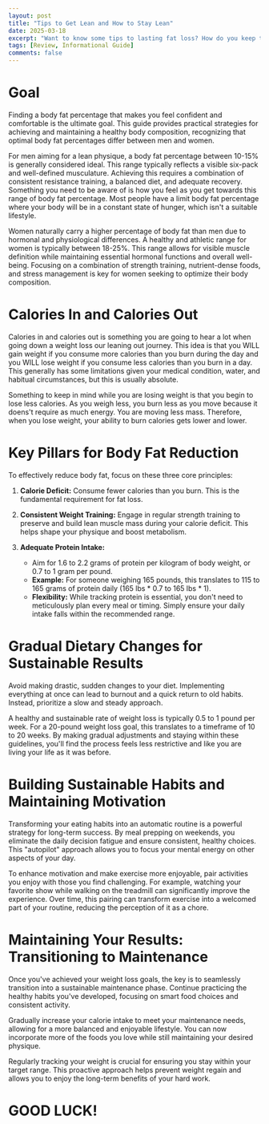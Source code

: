 ```yaml
---
layout: post
title: "Tips to Get Lean and How to Stay Lean"
date: 2025-03-18
excerpt: "Want to know some tips to lasting fat loss? How do you keep the weight off while building lean muscle? As someone with 5+ years of lifting experience, I'm revealing my top tips for achieving and maintaining your ideal body composition."
tags: [Review, Informational Guide]
comments: false
---
```


# Goal

Finding a body fat percentage that makes you feel confident and comfortable is the ultimate goal. This guide provides practical strategies for achieving and maintaining a healthy body composition, recognizing that optimal body fat percentages differ between men and women.

For men aiming for a lean physique, a body fat percentage between 10-15% is generally considered ideal. This range typically reflects a visible six-pack and well-defined musculature. Achieving this requires a combination of consistent resistance training, a balanced diet, and adequate recovery. Something you need to be aware of is how you feel as you get towards this range of body fat percentage. Most people have a limit body fat percentage where your body will be in a constant state of hunger, which isn't a suitable lifestyle.

Women naturally carry a higher percentage of body fat than men due to hormonal and physiological differences. A healthy and athletic range for women is typically between 18-25%. This range allows for visible muscle definition while maintaining essential hormonal functions and overall well-being. Focusing on a combination of strength training, nutrient-dense foods, and stress management is key for women seeking to optimize their body composition.

# Calories In and Calories Out

Calories in and calories out is something you are going to hear a lot when going down a weight loss our leaning out journey. This idea is that you WILL gain weight if you consume more calories than you burn during the day and you WILL lose weight if you consume less calories than you burn in a day. This generally has some limitations given your medical condition, water, and habitual circumstances, but this is usually absolute.

Something to keep in mind while you are losing weight is that you begin to lose less calories. As you weigh less, you burn less as you move because it doens't require as much energy. You are moving less mass. Therefore, when you lose weight, your ability to burn calories gets lower and lower. 

# Key Pillars for Body Fat Reduction

To effectively reduce body fat, focus on these three core principles:

1.  **Calorie Deficit:** Consume fewer calories than you burn. This is the fundamental requirement for fat loss.

2.  **Consistent Weight Training:** Engage in regular strength training to preserve and build lean muscle mass during your calorie deficit. This helps shape your physique and boost metabolism.

3.  **Adequate Protein Intake:**

    * Aim for 1.6 to 2.2 grams of protein per kilogram of body weight, or 0.7 to 1 gram per pound.
    * **Example:** For someone weighing 165 pounds, this translates to 115 to 165 grams of protein daily (165 lbs * 0.7 to 165 lbs * 1).
    * **Flexibility:** While tracking protein is essential, you don't need to meticulously plan every meal or timing. Simply ensure your daily intake falls within the recommended range.

# Gradual Dietary Changes for Sustainable Results

Avoid making drastic, sudden changes to your diet. Implementing everything at once can lead to burnout and a quick return to old habits. Instead, prioritize a slow and steady approach.

A healthy and sustainable rate of weight loss is typically 0.5 to 1 pound per week. For a 20-pound weight loss goal, this translates to a timeframe of 10 to 20 weeks. By making gradual adjustments and staying within these guidelines, you'll find the process feels less restrictive and like you are living your life as it was before.

# Building Sustainable Habits and Maintaining Motivation

Transforming your eating habits into an automatic routine is a powerful strategy for long-term success. By meal prepping on weekends, you eliminate the daily decision fatigue and ensure consistent, healthy choices. This "autopilot" approach allows you to focus your mental energy on other aspects of your day.

To enhance motivation and make exercise more enjoyable, pair activities you enjoy with those you find challenging. For example, watching your favorite show while walking on the treadmill can significantly improve the experience. Over time, this pairing can transform exercise into a welcomed part of your routine, reducing the perception of it as a chore.

# Maintaining Your Results: Transitioning to Maintenance

Once you've achieved your weight loss goals, the key is to seamlessly transition into a sustainable maintenance phase. Continue practicing the healthy habits you've developed, focusing on smart food choices and consistent activity.

Gradually increase your calorie intake to meet your maintenance needs, allowing for a more balanced and enjoyable lifestyle. You can now incorporate more of the foods you love while still maintaining your desired physique.

Regularly tracking your weight is crucial for ensuring you stay within your target range. This proactive approach helps prevent weight regain and allows you to enjoy the long-term benefits of your hard work.

# GOOD LUCK!